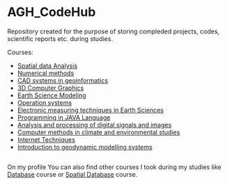 # AGH_CodeHub
Repository created for the purpose of storing compleded projects, codes, scientific reports etc. during studies.

Courses:
- [Spatial data Analysis](https://github.com/filiphalys02/AGH_CodeHub/tree/main/Analiza_danych_przestrzennych)
- [Numerical methods](https://github.com/filiphalys02/AGH_CodeHub/tree/main/Metody_numeryczne)
- [CAD systems in geoinformatics](https://github.com/filiphalys02/AGH_CodeHub/tree/main/Systemy_CAD_w_geoinformatyce)
- [3D Computer Graphics](https://github.com/filiphalys02/AGH_CodeHub/tree/main/Grafika_komputerowa_3D)
- [Earth Science Modeling](https://github.com/filiphalys02/AGH_CodeHub/tree/main/Modelowanie_w_naukach_o_ziemii)
- [Operation systems](https://github.com/filiphalys02/AGH_CodeHub/tree/main/Systemy_operacyjne)
- [Electronic measuring techniques in Earth Sciences](https://github.com/filiphalys02/AGH_CodeHub/tree/main/Elektorniczne-metody-pomiarowe)
- [Programming in JAVA Language](https://github.com/filiphalys02/AGH_CodeHub/tree/main/Programowanie%20obiektowe%20w%20Javie)
- [Analysis and processing of digital signals and images](https://github.com/filiphalys02/AGH_CodeHub/tree/main/Analiza-i-przetwarzanie-sygna%C5%82%C3%B3w-i-obraz%C3%B3w-cyfrowych)
- [Computer methods in climate and environmental studies](https://github.com/filiphalys02/AGH_CodeHub/tree/main/Metody_badania_klimatu_i_%C5%9Brodowiska)
- [Internet Techniques](https://github.com/filiphalys02/AGH_CodeHub/tree/main/Techniki-internetowe)
- [Introduction to geodynamic modelling systems](https://github.com/filiphalys02/AGH_CodeHub/tree/main/Podstawy-modelowa%C5%84-geodynamicznych)

##
On my profile You can also find other courses I took during my studies like [Database](https://github.com/filiphalys02/Database) course or [Spatial Database](https://github.com/filiphalys02/Spatial-database) course.
